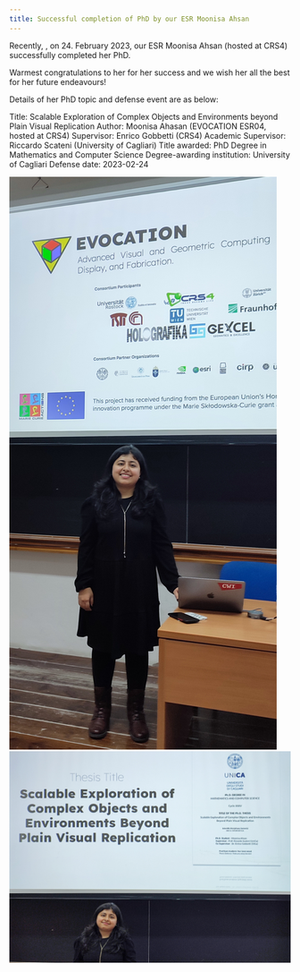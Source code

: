 ```yaml
---
title: Successful completion of PhD by our ESR Moonisa Ahsan
---
```


Recently, , on 24. February 2023, our ESR Moonisa Ahsan (hosted at CRS4) successfully completed her PhD. 

Warmest congratulations to her for her success and we wish her all the best for her future endeavours! 

Details of her PhD topic and defense event are as below:

Title: Scalable Exploration of Complex Objects and Environments beyond
Plain Visual Replication
Author: Moonisa Ahasan (EVOCATION ESR04, hosted at CRS4)
Supervisor: Enrico Gobbetti (CRS4)
Academic Supervisor: Riccardo Scateni (University of Cagliari)
Title awarded: PhD Degree in Mathematics and Computer Science
Degree-awarding institution: University of Cagliari
Defense date: 2023-02-24


<img src="/assets/images/Moonisa_phd-01.jpg" alt="Moonisa PhD event 2023: Thesis title">
<img src="/assets/images/Moonisa_phd-02.jpg" alt="Moonisa PhD event 2023: EVOCATION_Partners">